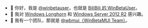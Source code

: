 - 👋 你好，我是 [@winbetauser](https://github.com/winbetauser)，也就是 [BiliBili 的 WinBetaUser](http://space.bilibili.com/410645610)。
- 👀 我对 [Windows Longhorn](https://baike.baidu.com/item/Windows%20Longhorn/2377701) 和 [Windows Server 2012 R2](https://baike.baidu.com/item/Windows%20Server%202012%20R2) 感兴趣。
- 🌱 我有一个团队，那就是 [@wbmui（WinBetaMUI Team）](https://github.com/wbmui)。

<!---
winbetauser/winbetauser 是一个✨特殊的✨仓库因为它的 `README.md` （这个文件） 在你的 GitHub 个人信息上出现。
您可以单击“预览”链接以查看所做的更改。
--->
